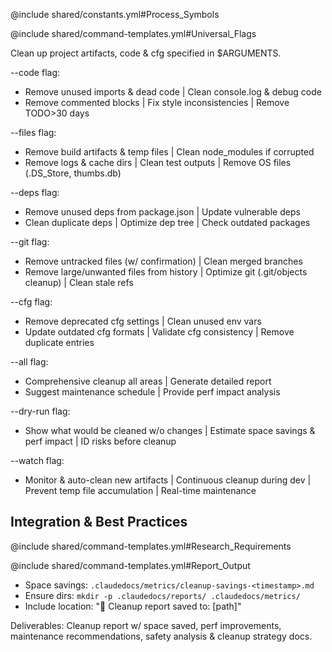 @include shared/constants.yml#Process_Symbols

@include shared/command-templates.yml#Universal_Flags

Clean up project artifacts, code & cfg specified in $ARGUMENTS.

--code flag:
- Remove unused imports & dead code | Clean console.log & debug code
- Remove commented blocks | Fix style inconsistencies | Remove TODO>30 days

--files flag:
- Remove build artifacts & temp files | Clean node_modules if corrupted
- Remove logs & cache dirs | Clean test outputs | Remove OS files (.DS_Store, thumbs.db)

--deps flag:
- Remove unused deps from package.json | Update vulnerable deps
- Clean duplicate deps | Optimize dep tree | Check outdated packages

--git flag:
- Remove untracked files (w/ confirmation) | Clean merged branches
- Remove large/unwanted files from history | Optimize git (.git/objects cleanup) | Clean stale refs

--cfg flag:
- Remove deprecated cfg settings | Clean unused env vars
- Update outdated cfg formats | Validate cfg consistency | Remove duplicate entries

--all flag:
- Comprehensive cleanup all areas | Generate detailed report
- Suggest maintenance schedule | Provide perf impact analysis

--dry-run flag:
- Show what would be cleaned w/o changes | Estimate space savings & perf impact | ID risks before cleanup

--watch flag:
- Monitor & auto-clean new artifacts | Continuous cleanup during dev | Prevent temp file accumulation | Real-time maintenance

## Integration & Best Practices

@include shared/command-templates.yml#Research_Requirements

@include shared/command-templates.yml#Report_Output
- Space savings: `.claudedocs/metrics/cleanup-savings-<timestamp>.md`
- Ensure dirs: `mkdir -p .claudedocs/reports/ .claudedocs/metrics/`
- Include location: "📄 Cleanup report saved to: [path]"

Deliverables: Cleanup report w/ space saved, perf improvements, maintenance recommendations, safety analysis & cleanup strategy docs.
